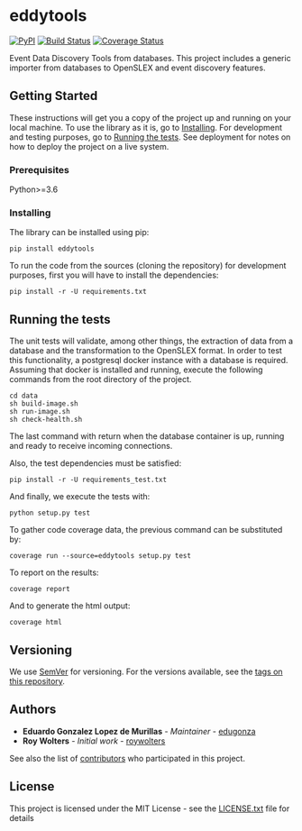# eddytools

[![PyPI](https://img.shields.io/pypi/v/eddytools.svg)](https://pypi.org/project/eddytools/) [![Build Status](https://travis-ci.org/edugonza/eddytools.svg?branch=master)](https://travis-ci.org/edugonza/eddytools) [![Coverage Status](https://img.shields.io/coveralls/github/edugonza/eddytools/master.svg)](https://coveralls.io/github/edugonza/eddytools?branch=master)

Event Data Discovery Tools from databases. This project includes a generic importer from databases to OpenSLEX and event discovery features.

## Getting Started

These instructions will get you a copy of the project up and running on your local machine. To use the library as it is,
 go to [Installing](#installing). For development and testing purposes, go to [Running the tests](#running-the-tests).
See deployment for notes on how to deploy the project on a live system.

### Prerequisites

Python>=3.6

### Installing

The library can be installed using pip:

```
pip install eddytools
```

To run the code from the sources (cloning the repository) for development purposes, first you will have to install
the dependencies:

```
pip install -r -U requirements.txt
```

## Running the tests

The unit tests will validate, among other things, the extraction of data from a database and the
transformation to the OpenSLEX format. In order to test this functionality, a postgresql docker
instance with a database is required. Assuming that docker is installed and running, execute the following commands from
the root directory of the project.

```
cd data
sh build-image.sh
sh run-image.sh
sh check-health.sh
```

The last command with return when the database container is up, running and ready to receive incoming connections.

Also, the test dependencies must be satisfied:

```
pip install -r -U requirements_test.txt
```

And finally, we execute the tests with:

```
python setup.py test
```

To gather code coverage data, the previous command can be substituted by:

```
coverage run --source=eddytools setup.py test
```

To report on the results:

```
coverage report
```

And to generate the html output:

```
coverage html
```

## Versioning

We use [SemVer](http://semver.org/) for versioning. For the versions available, see the [tags on this repository](https://github.com/edugonza/eddytools/tags).

## Authors

* **Eduardo Gonzalez Lopez de Murillas** - *Maintainer* - [edugonza](https://github.com/edugonza)
* **Roy Wolters** - *Initial work* - [roywolters](https://github.com/roywolters)

See also the list of [contributors](https://github.com/edugonza/eddytools/contributors) who participated in this project.

## License

This project is licensed under the MIT License - see the [LICENSE.txt](LICENSE.txt) file for details
